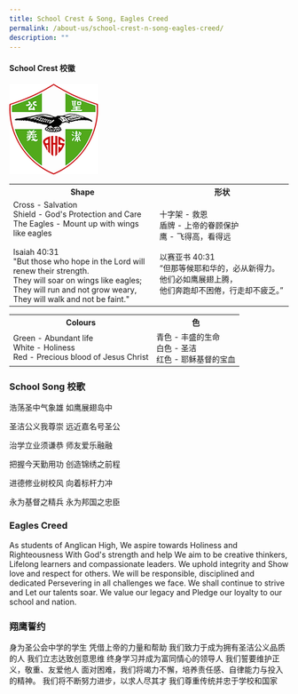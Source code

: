 ```yaml
---
title: School Crest & Song, Eagles Creed
permalink: /about-us/school-crest-n-song-eagles-creed/
description: ""
---
```

#### School Crest 校徽

![](/images/About%20us/ahs%20crest%20(Small)%20160x160.png)

<table style="width:100%">
 
<tr>
    <th>Shape</th>
    <th>形状</th>
   
  </tr>
  <tr>
    <td>Cross - Salvation<br>Shield - God's Protection and Care<br>The Eagles - Mount up with wings like eagles <br><br>Isaiah 40:31<br>"But those who hope in the Lord will renew their strength.<br>They will soar on wings like eagles;<br>They will run and not grow weary,<br>They will walk and not be faint."</td>
    <td>十字架 - 救恩<br>盾牌 - 上帝的眷顾保护<br>鹰 - 飞得高，看得远<br><br>以赛亚书 40:31<br>“但那等候耶和华的，必从新得力。他们必如鹰展翅上腾，<br>他们奔跑却不困倦，行走却不疲乏。”</td>
  </tr>
</table>

<table style="width:100%"> 
<tr>
    <th>Colours</th>
    <th>色</th>
  </tr>
  <tr>
    <td>Green - Abundant life<br>White - Holiness<br>Red - Precious blood of Jesus Christ</td>
    <td>青色 - 丰盛的生命<br>白色 - 圣洁<br>红色 - 耶稣基督的宝血</td>
  </tr>
</table>


### School Song 校歌

浩荡圣中气象雄 如鹰展翅岛中

圣洁公义我尊崇 远近嘉名号圣公

治学立业须谦恭 师友爱乐融融

把握今天勤用功 创造锦绣之前程

进德修业树校风 向着标杆力冲

永为基督之精兵 永为邦国之忠臣


### Eagles Creed

As students of Anglican High,
We aspire towards Holiness and Righteousness
With God's strength and help
We aim to be creative thinkers,
Lifelong learners and compassionate leaders.
We uphold integrity and
Show love and respect for others.
We will be responsible, disciplined and dedicated
Persevering in all challenges we face.
We shall continue to strive and
Let our talents soar.
We value our legacy and
Pledge our loyalty to our school and nation.

### 翔鹰誓约

身为圣公会中学的学生
凭借上帝的力量和帮助
我们致力于成为拥有圣洁公义品质的人
我们立志达致创意思维
终身学习并成为富同情心的领导人
我们誓要维护正义，敬重、友爱他人
面对困难，我们将竭力不懈，培养责任感、自律能力与投入的精神。
我们将不断努力进步，以求人尽其才
我们尊重传统并忠于学校和国家
